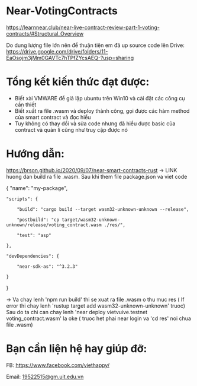 # Near-VotingContracts
https://learnnear.club/near-live-contract-review-part-1-voting-contracts/#Structural_Overview

Do dung lượng file lớn nên để thuận tiện em đã up source code lên Drive: https://drive.google.com/drive/folders/11-EaOsojm3jMm0GAVTc7hTPfZYcsAEQ-?usp=sharing
# Tổng kết kiến thức đạt được:
- Biết xài VMWARE để giả lập ubuntu trên Win10 và cài đặt các công cụ cần thiết
- Biết xuất ra file .wasm và deploy thành công, gọi được các hàm method của smart contract và đọc hiểu
- Tuy không có thay đổi và sửa code nhưng đã hiểu được basic của contract và quản lí cũng như truy cập được nó

# Hướng dẫn:
https://brson.github.io/2020/09/07/near-smart-contracts-rust  -> LINK huong dan build ra file .wasm.
 Sau khi them file package.json va viet code 

{
    "name": "my-package",
    
    "scripts": {
    
        "build": "cargo build --target wasm32-unknown-unknown --release",
        
        "postbuild": "cp target/wasm32-unknown-unknown/release/voting_contract.wasm ./res/",
        
        "test": "asp"
        
    },
    
    "devDependencies": {
    
        "near-sdk-as": "^3.2.3"
        
    }
    
}
  
  -> Va chay lenh   'npm run build'   thi se xuat ra file .wasm o thu muc res
  ( If error thi chay lenh 'rustup target add wasm32-unknown-unknown' truoc)
  Sau do ta chi can chay lenh    'near deploy vietvuive.testnet voting_contract.wasm' la oke 
  ( truoc het phai near login va 'cd res' noi chua file .wasm)
# Bạn cần liện hệ hay giúp đỡ: 
  FB: https://www.facebook.com/viethappy/
  
  Email: 19522515@gm.uit.edu.vn
